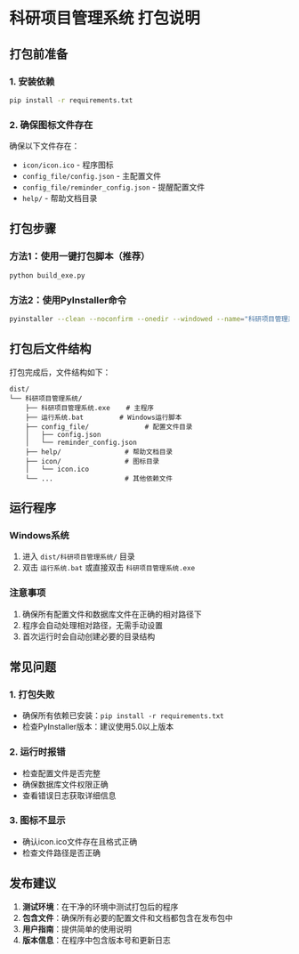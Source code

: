 # 科研项目管理系统 打包说明

## 打包前准备

### 1. 安装依赖

```bash
pip install -r requirements.txt
```

### 2. 确保图标文件存在

确保以下文件存在：

- `icon/icon.ico` - 程序图标
- `config_file/config.json` - 主配置文件
- `config_file/reminder_config.json` - 提醒配置文件
- `help/` - 帮助文档目录

## 打包步骤

### 方法1：使用一键打包脚本（推荐）

```bash
python build_exe.py
```

### 方法2：使用PyInstaller命令

```bash
pyinstaller --clean --noconfirm --onedir --windowed --name="科研项目管理系统" --icon=icon/icon.ico --add-data=config_file;config_file --add-data=help;help --add-data=icon;icon --hidden-import=PyQt5.QtCore --hidden-import=PyQt5.QtGui --hidden-import=PyQt5.QtWidgets --hidden-import=PyQt5.QtSql --hidden-import=sqlalchemy.dialects.sqlite --collect-all=PyQt5 main.py
```

## 打包后文件结构

打包完成后，文件结构如下：

```
dist/
└── 科研项目管理系统/
    ├── 科研项目管理系统.exe    # 主程序
    ├── 运行系统.bat         # Windows运行脚本
    ├── config_file/              # 配置文件目录
    │   ├── config.json
    │   └── reminder_config.json
    ├── help/                # 帮助文档目录
    ├── icon/                # 图标目录
    │   └── icon.ico
    └── ...                  # 其他依赖文件
```

## 运行程序

### Windows系统

1. 进入 `dist/科研项目管理系统/` 目录
2. 双击 `运行系统.bat` 或直接双击 `科研项目管理系统.exe`

### 注意事项

1. 确保所有配置文件和数据库文件在正确的相对路径下
2. 程序会自动处理相对路径，无需手动设置
3. 首次运行时会自动创建必要的目录结构

## 常见问题

### 1. 打包失败

- 确保所有依赖已安装：`pip install -r requirements.txt`
- 检查PyInstaller版本：建议使用5.0以上版本

### 2. 运行时报错

- 检查配置文件是否完整
- 确保数据库文件权限正确
- 查看错误日志获取详细信息

### 3. 图标不显示

- 确认icon.ico文件存在且格式正确
- 检查文件路径是否正确

## 发布建议

1. **测试环境**：在干净的环境中测试打包后的程序
2. **包含文件**：确保所有必要的配置文件和文档都包含在发布包中
3. **用户指南**：提供简单的使用说明
4. **版本信息**：在程序中包含版本号和更新日志